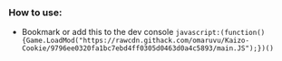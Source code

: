 ### How to use:
- Bookmark or add this to the dev console `javascript:(function(){Game.LoadMod("https://rawcdn.githack.com/omaruvu/Kaizo-Cookie/9796ee0320fa1bc7ebd4ff0305d0463d0a4c5893/main.JS");})()`
